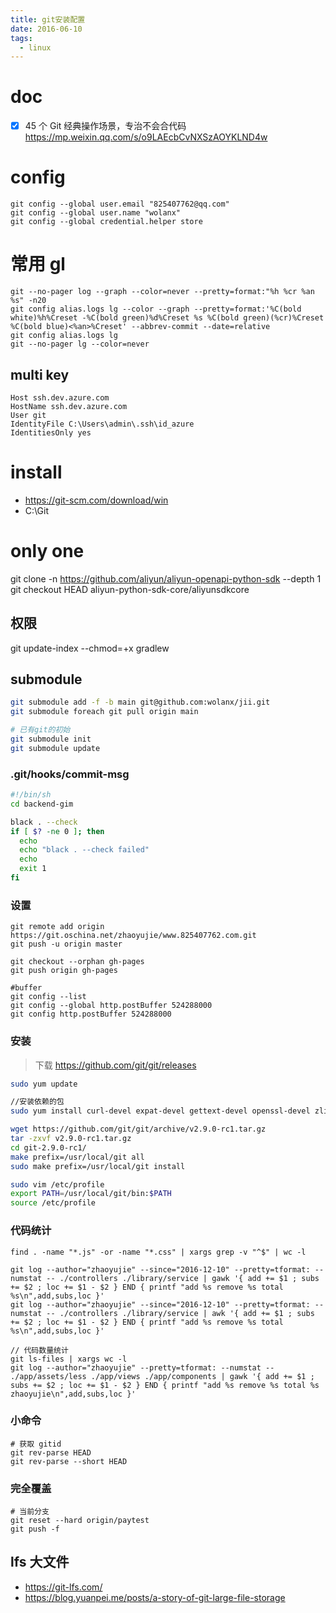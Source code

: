 ```yaml
---
title: git安装配置
date: 2016-06-10
tags:
  - linux
---
```


# doc

- [x] 45 个 Git 经典操作场景，专治不会合代码 https://mp.weixin.qq.com/s/o9LAEcbCvNXSzAOYKLND4w

# config

```
git config --global user.email "825407762@qq.com"
git config --global user.name "wolanx"
git config --global credential.helper store
```

# 常用 gl

```
git --no-pager log --graph --color=never --pretty=format:"%h %cr %an %s" -n20
git config alias.logs lg --color --graph --pretty=format:'%C(bold white)%h%Creset -%C(bold green)%d%Creset %s %C(bold green)(%cr)%Creset %C(bold blue)<%an>%Creset' --abbrev-commit --date=relative
git config alias.logs lg
git --no-pager lg --color=never
```

## multi key

```text
Host ssh.dev.azure.com
HostName ssh.dev.azure.com
User git
IdentityFile C:\Users\admin\.ssh\id_azure
IdentitiesOnly yes
```

# install

- https://git-scm.com/download/win
- C:\Git

# only one

git clone -n https://github.com/aliyun/aliyun-openapi-python-sdk --depth 1
git checkout HEAD aliyun-python-sdk-core/aliyunsdkcore

## 权限

git update-index --chmod=+x gradlew

## submodule

```sh
git submodule add -f -b main git@github.com:wolanx/jii.git
git submodule foreach git pull origin main

# 已有git的初始
git submodule init
git submodule update
```

### .git/hooks/commit-msg

```sh
#!/bin/sh
cd backend-gim

black . --check
if [ $? -ne 0 ]; then
  echo
  echo "black . --check failed"
  echo
  exit 1
fi
```

### 设置

```shell
git remote add origin https://git.oschina.net/zhaoyujie/www.825407762.com.git
git push -u origin master

git checkout --orphan gh-pages
git push origin gh-pages

#buffer
git config --list
git config --global http.postBuffer 524288000
git config http.postBuffer 524288000
```

### 安装

> 下载 https://github.com/git/git/releases

```sh
sudo yum update

//安装依赖的包
sudo yum install curl-devel expat-devel gettext-devel openssl-devel zlib-devel gcc perl-ExtUtils-MakeMaker

wget https://github.com/git/git/archive/v2.9.0-rc1.tar.gz
tar -zxvf v2.9.0-rc1.tar.gz
cd git-2.9.0-rc1/
make prefix=/usr/local/git all
sudo make prefix=/usr/local/git install

sudo vim /etc/profile
export PATH=/usr/local/git/bin:$PATH
source /etc/profile
```

### 代码统计

```text
find . -name "*.js" -or -name "*.css" | xargs grep -v "^$" | wc -l

git log --author="zhaoyujie" --since="2016-12-10" --pretty=tformat: --numstat -- ./controllers ./library/service | gawk '{ add += $1 ; subs += $2 ; loc += $1 - $2 } END { printf "add %s remove %s total %s\n",add,subs,loc }'
git log --author="zhaoyujie" --since="2016-12-10" --pretty=tformat: --numstat -- ./controllers ./library/service | awk '{ add += $1 ; subs += $2 ; loc += $1 - $2 } END { printf "add %s remove %s total %s\n",add,subs,loc }'

// 代码数量统计
git ls-files | xargs wc -l
git log --author="zhaoyujie" --pretty=tformat: --numstat -- ./app/assets/less ./app/views ./app/components | gawk '{ add += $1 ; subs += $2 ; loc += $1 - $2 } END { printf "add %s remove %s total %s zhaoyujie\n",add,subs,loc }'
```

### 小命令

```shell
# 获取 gitid
git rev-parse HEAD
git rev-parse --short HEAD
```

### 完全覆盖

```shell
# 当前分支
git reset --hard origin/paytest
git push -f
```

## lfs 大文件

- https://git-lfs.com/
- https://blog.yuanpei.me/posts/a-story-of-git-large-file-storage

